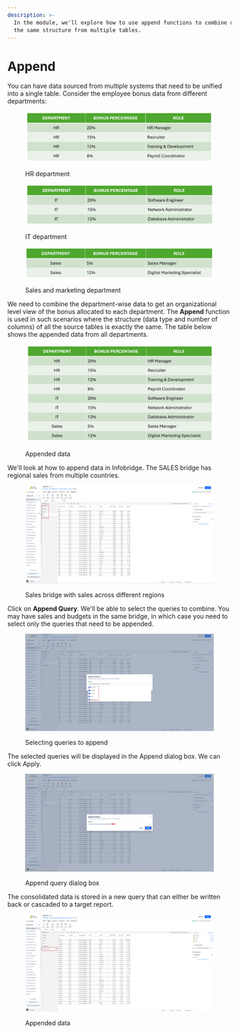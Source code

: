 ```yaml
---
description: >-
  In the module, we'll explore how to use append functions to combine data with
  the same structure from multiple tables.
---
```


# Append

You can have data sourced from multiple systems that need to be unified into a single table. Consider the employee bonus data from different departments:

<figure><img src="../../../.gitbook/assets/image (2) (1) (1) (1) (1).png" alt=""><figcaption><p>HR department</p></figcaption></figure>

<figure><img src="../../../.gitbook/assets/image (3) (1).png" alt=""><figcaption><p>IT department</p></figcaption></figure>

<figure><img src="../../../.gitbook/assets/image (4) (1).png" alt=""><figcaption><p>Sales and marketing department</p></figcaption></figure>

We need to combine the department-wise data to get an organizational level view of the bonus allocated to each department. The **Append** function is used in such scenarios where the structure (data type and number of columns) of all the source tables is exactly the same. The table below shows the appended data from all departments.&#x20;

<figure><img src="../../../.gitbook/assets/image (5) (1).png" alt=""><figcaption><p>Appended data</p></figcaption></figure>

We'll look at how to append data in Infobridge. The SALES bridge has regional sales from multiple countries.

<figure><img src="../../../.gitbook/assets/image (6).png" alt=""><figcaption><p>Sales bridge with sales across different regions</p></figcaption></figure>

Click on **Append Query**. We'll be able to select the queries to combine. You may have sales and budgets in the same bridge, in which case you need to select only the queries that need to be appended.

<figure><img src="../../../.gitbook/assets/image (8).png" alt=""><figcaption><p>Selecting queries to append</p></figcaption></figure>

The selected queries will be displayed in the Append dialog box. We can click Apply.

<figure><img src="../../../.gitbook/assets/image (9).png" alt=""><figcaption><p>Append query dialog box</p></figcaption></figure>

The consolidated data is stored in a new query that can either be written back or cascaded to a target report.

<figure><img src="../../../.gitbook/assets/image (10).png" alt=""><figcaption><p>Appended data</p></figcaption></figure>
